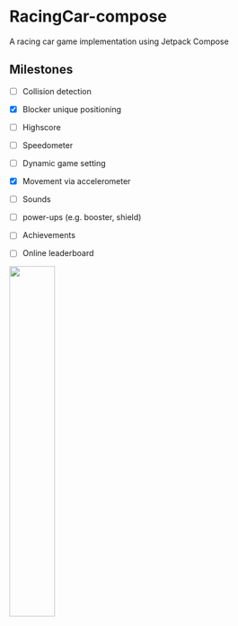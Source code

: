 # RacingCar-compose
A racing car game implementation using Jetpack Compose

## Milestones
- [ ] Collision detection
- [x] Blocker unique positioning
- [ ] Highscore
- [ ] Speedometer
- [ ] Dynamic game setting
- [x] Movement via accelerometer
- [ ] Sounds
- [ ] power-ups (e.g. booster, shield)
- [ ] Achievements
- [ ] Online leaderboard


 <img src="https://github.com/behnawwm/RacingCar-compose/assets/61078796/0d96d675-df1c-4d7c-b577-38d8adcad465" width="40%" >



